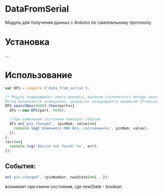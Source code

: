 DataFromSerial
===

Модуль для получения данных с Arduino по самопальному протоколу

Установка
======

...

Использование
======

```js
var DFS = require ('data_from_serial');

/* Модуль поддерживает поиск девайса, вызовом статического метода searchDev. 
Метод выполняется асинхронно, результат возвращается промисом (Promise) */
DFS.searchDev(9600).then(port=>{
  dfs = new DFS(port, 9600);

  //при изменении состояния приходит событие
  dfs.on('pin_changed', (pinNum, value)=>{
    console.log('Изменился ПИН №%s, состояние=%s', pinNum, value);
  });
},
(err)=>{
  console.log('Device not found: %s', err);
});
```

События:
------

```js
on('pin_changed', (pinNumber, newState)=>{...});
```
возникает при смене состояния, где newState - boolean

